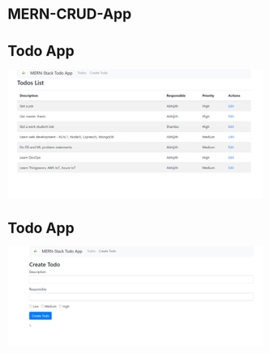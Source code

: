 # MERN-CRUD-App

# Todo App
![alt text](https://github.com/abhijithremesh/MERN-CRUD-App/blob/master/mern-crud/images/UI_1.PNG)

# Todo App
![alt text](https://github.com/abhijithremesh/MERN-CRUD-App/blob/master/mern-crud/images/UI_2.PNG)
